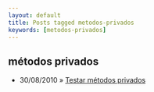 ```yaml
---
layout: default
title: Posts tagged metodos-privados
keywords: [metodos-privados]
---
```

<h2 class="category">métodos privados</h2>
<ul class="posts">
<li>
<p>
<span class="date">30/08/2010</span> &raquo; 
<a href="/blog/testar-metodos-privados">Testar métodos privados</a>
</p>
</li> 
</ul>

